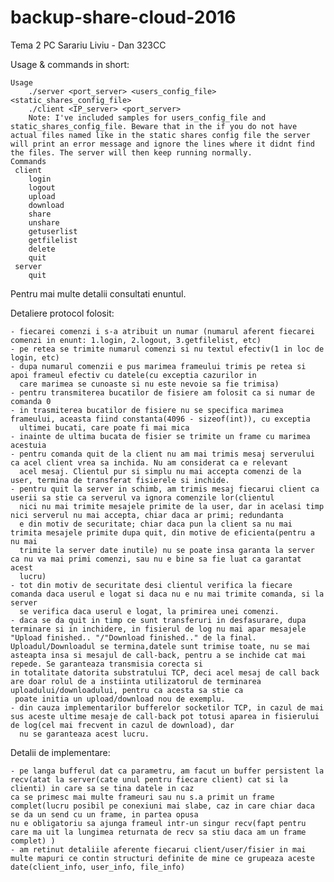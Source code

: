 # backup-share-cloud-2016
Tema 2 PC
	Sarariu Liviu - Dan 323CC
	
Usage & commands in short:

	Usage
		./server <port_server> <users_config_file> <static_shares_config_file>
		./client <IP_server> <port_server>
		Note: I've included samples for users_config_file and static_shares_config_file. Beware that in the if you do not have actual files named like in the static shares config file the server will print an error message and ignore the lines where it didnt find the files. The server will then keep running normally.
	Commands
	 client
		login
		logout
		upload
		download
		share
		unshare
		getuserlist
		getfilelist
		delete
		quit
	 server
	 	quit
	 	
Pentru mai multe detalii consultati enuntul.

Detaliere protocol folosit:

	- fiecarei comenzi i s-a atribuit un numar (numarul aferent fiecarei comenzi in enunt: 1.login, 2.logout, 3.getfilelist, etc)
	- pe retea se trimite numarul comenzi si nu textul efectiv(1 in loc de login, etc)
	- dupa numarul comenzii e pus marimea frameului trimis pe retea si apoi frameul efectiv cu datele(cu exceptia cazurilor in 
	  care marimea se cunoaste si nu este nevoie sa fie trimisa)
	- pentru transmiterea bucatilor de fisiere am folosit ca si numar de comanda 0
	- in trasmiterea bucatilor de fisiere nu se specifica marimea frameului, aceasta fiind constanta(4096 - sizeof(int)), cu exceptia
	  ultimei bucati, care poate fi mai mica
	- inainte de ultima bucata de fisier se trimite un frame cu marimea acestuia
	- pentru comanda quit de la client nu am mai trimis mesaj serverului ca acel client vrea sa inchida. Nu am considerat ca e relevant
	  acel mesaj. Clientul pur si simplu nu mai accepta comenzi de la user, termina de transferat fisierele si inchide.
	- pentru quit la server in schimb, am trimis mesaj fiecarui client ca userii sa stie ca serverul va ignora comenzile lor(clientul 
	  nici nu mai trimite mesajele primite de la user, dar in acelasi timp nici serverul nu mai accepta, chiar daca ar primi; redundanta
	  e din motiv de securitate; chiar daca pun la client sa nu mai trimita mesajele primite dupa quit, din motive de eficienta(pentru a nu mai 
	  trimite la server date inutile) nu se poate insa garanta la server ca nu va mai primi comenzi, sau nu e bine sa fie luat ca garantat acest 
      lucru)
	- tot din motiv de securitate desi clientul verifica la fiecare comanda daca userul e logat si daca nu e nu mai trimite comanda, si la server
	  se verifica daca userul e logat, la primirea unei comenzi.
	- daca se da quit in timp ce sunt transferuri in desfasurare, dupa terminare si in inchidere, in fisierul de log nu mai apar mesajele "Upload finished.. "/"Download finished.." de la final. 
	Uploadul/Downloadul se termina,datele sunt trimise toate, nu se mai asteapta insa si mesajul de call-back, pentru a se inchide cat mai repede. Se garanteaza transmisia corecta si 
    in totalitate datorita substratului TCP, deci acel mesaj de call back are doar rolul de a instiinta utilizatorul de terminarea uploadului/downloadului, pentru ca acesta sa stie ca
	 poate initia un upload/download nou de exemplu.
	- din cauza implementarilor bufferelor socketilor TCP, in cazul de mai sus aceste ultime mesaje de call-back pot totusi aparea in fisierului de log(cel mai frecvent in cazul de download), dar 
	  nu se garanteaza acest lucru.

Detalii de implementare:

	- pe langa bufferul dat ca parametru, am facut un buffer persistent la recv(atat la server(cate unul pentru fiecare client) cat si la clienti) in care sa se tina datele in caz
	ca se primesc mai multe frameuri sau nu s.a primit un frame complet(lucru posibil pe conexiuni mai slabe, caz in care chiar daca se da un send cu un frame, in partea opusa
	nu e obligatoriu sa ajunga frameul intr-un singur recv(fapt pentru care ma uit la lungimea returnata de recv sa stiu daca am un frame complet) )
	- am retinut detaliile aferente fiecarui client/user/fisier in mai multe mapuri ce contin structuri definite de mine ce grupeaza aceste date(client_info, user_info, file_info)
